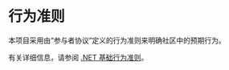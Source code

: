 # <a name="code-of-conduct"></a>行为准则

本项目采用由“参与者协议”定义的行为准则来明确社区中的预期行为。

有关详细信息，请参阅 [.NET 基础行为准则](https://dotnetfoundation.org/code-of-conduct)。
